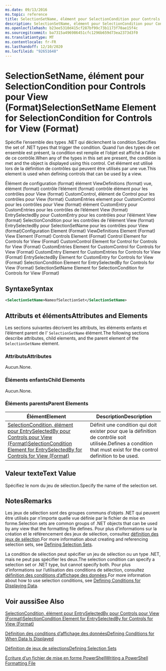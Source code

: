 ```yaml
---
ms.date: 09/13/2016
ms.topic: reference
title: SelectionSetName, élément pour SelectionCondition pour Controls pour View (Format)
description: SelectionSetName, élément pour SelectionCondition pour Controls pour View (Format)
ms.openlocfilehash: b23ee5310d415cf287bf99c73b1173f70ae15f4c
ms.sourcegitcommit: ba7315a496986451cfc1296b659d73ea2373d3f0
ms.translationtype: MT
ms.contentlocale: fr-FR
ms.lasthandoff: 12/10/2020
ms.locfileid: "92651648"
---
```

# <a name="selectionsetname-element-for-selectioncondition-for-controls-for-view-format"></a><span data-ttu-id="3ece6-103">SelectionSetName, élément pour SelectionCondition pour Controls pour View (Format)</span><span class="sxs-lookup"><span data-stu-id="3ece6-103">SelectionSetName Element for SelectionCondition for Controls for View (Format)</span></span>

<span data-ttu-id="3ece6-104">Spécifie l’ensemble des types .NET qui déclenchent la condition.</span><span class="sxs-lookup"><span data-stu-id="3ece6-104">Specifies the set of .NET types that trigger the condition.</span></span> <span data-ttu-id="3ece6-105">Quand l’un des types de cet ensemble est présent, la condition est remplie et l’objet est affiché à l’aide de ce contrôle.</span><span class="sxs-lookup"><span data-stu-id="3ece6-105">When any of the types in this set are present, the condition is met and the object is displayed using this control.</span></span> <span data-ttu-id="3ece6-106">Cet élément est utilisé lors de la définition de contrôles qui peuvent être utilisés par une vue.</span><span class="sxs-lookup"><span data-stu-id="3ece6-106">This element is used when defining controls that can be used by a view.</span></span>

<span data-ttu-id="3ece6-107">Élément de configuration (format) élément ViewDefinitions (format) vue, élément (format) contrôle l’élément (format) contrôle élément pour les contrôles pour View (format) CustomControl, élément de Control pour les contrôles pour View (format) CustomEntries element pour CustomControl pour les contrôles pour View (format) élément CustomEntry pour CustomEntries pour les contrôles de l’élément View (format) EntrySelectedBy pour CustomEntry pour les contrôles pour l’élément View (format) SelectionCondition pour les contrôles de l’élément View (format) EntrySelectedBy pour SelectionSetName pour les contrôles pour View (format)</span><span class="sxs-lookup"><span data-stu-id="3ece6-107">Configuration Element (Format) ViewDefinitions Element (Format) View Element (Format) Controls Element (Format) Control Element for Controls for View (Format) CustomControl Element for Control for Controls for View (Format) CustomEntries Element for CustomControl for Controls for View (Format) CustomEntry Element for CustomEntries for Controls for View (Format) EntrySelectedBy Element for CustomEntry for Controls for View (Format) SelectionCondition Element for EntrySelectedBy for Controls for View (Format) SelectionSetName Element for SelectionCondition for Controls for View (Format)</span></span>

## <a name="syntax"></a><span data-ttu-id="3ece6-108">Syntaxe</span><span class="sxs-lookup"><span data-stu-id="3ece6-108">Syntax</span></span>

```xml
<SelectionSetName>NameofSelectionSet</SelectionSetName>
```

## <a name="attributes-and-elements"></a><span data-ttu-id="3ece6-109">Attributs et éléments</span><span class="sxs-lookup"><span data-stu-id="3ece6-109">Attributes and Elements</span></span>

<span data-ttu-id="3ece6-110">Les sections suivantes décrivent les attributs, les éléments enfants et l’élément parent de l' `SelectionSetName` élément.</span><span class="sxs-lookup"><span data-stu-id="3ece6-110">The following sections describe attributes, child elements, and the parent element of the `SelectionSetName` element.</span></span>

### <a name="attributes"></a><span data-ttu-id="3ece6-111">Attributs</span><span class="sxs-lookup"><span data-stu-id="3ece6-111">Attributes</span></span>

<span data-ttu-id="3ece6-112">Aucun.</span><span class="sxs-lookup"><span data-stu-id="3ece6-112">None.</span></span>

### <a name="child-elements"></a><span data-ttu-id="3ece6-113">Éléments enfants</span><span class="sxs-lookup"><span data-stu-id="3ece6-113">Child Elements</span></span>

<span data-ttu-id="3ece6-114">Aucun.</span><span class="sxs-lookup"><span data-stu-id="3ece6-114">None.</span></span>

### <a name="parent-elements"></a><span data-ttu-id="3ece6-115">Éléments parents</span><span class="sxs-lookup"><span data-stu-id="3ece6-115">Parent Elements</span></span>

|<span data-ttu-id="3ece6-116">Élément</span><span class="sxs-lookup"><span data-stu-id="3ece6-116">Element</span></span>|<span data-ttu-id="3ece6-117">Description</span><span class="sxs-lookup"><span data-stu-id="3ece6-117">Description</span></span>|
|-------------|-----------------|
|[<span data-ttu-id="3ece6-118">SelectionCondition, élément pour EntrySelectedBy pour Controls pour View (Format)</span><span class="sxs-lookup"><span data-stu-id="3ece6-118">SelectionCondition Element for EntrySelectedBy for Controls for View (Format)</span></span>](./selectioncondition-element-for-entryselectedby-for-controls-for-view-format.md)|<span data-ttu-id="3ece6-119">Définit une condition qui doit exister pour que la définition de contrôle soit utilisée.</span><span class="sxs-lookup"><span data-stu-id="3ece6-119">Defines a condition that must exist for the control definition to be used.</span></span>|

## <a name="text-value"></a><span data-ttu-id="3ece6-120">Valeur texte</span><span class="sxs-lookup"><span data-stu-id="3ece6-120">Text Value</span></span>

<span data-ttu-id="3ece6-121">Spécifiez le nom du jeu de sélection.</span><span class="sxs-lookup"><span data-stu-id="3ece6-121">Specify the name of the selection set.</span></span>

## <a name="remarks"></a><span data-ttu-id="3ece6-122">Notes</span><span class="sxs-lookup"><span data-stu-id="3ece6-122">Remarks</span></span>

<span data-ttu-id="3ece6-123">Les jeux de sélection sont des groupes communs d’objets .NET qui peuvent être utilisés par n’importe quelle vue définie par le fichier de mise en forme.</span><span class="sxs-lookup"><span data-stu-id="3ece6-123">Selection sets are common groups of .NET objects that can be used by any view that the formatting file defines.</span></span> <span data-ttu-id="3ece6-124">Pour plus d’informations sur la création et le référencement des jeux de sélection, consultez [définition des jeux de sélection](./defining-selection-sets.md).</span><span class="sxs-lookup"><span data-stu-id="3ece6-124">For more information about creating and referencing selection sets, see [Defining Selection Sets](./defining-selection-sets.md).</span></span>

<span data-ttu-id="3ece6-125">La condition de sélection peut spécifier un jeu de sélection ou un type .NET, mais ne peut pas spécifier les deux.</span><span class="sxs-lookup"><span data-stu-id="3ece6-125">The selection condition can specify a selection set or .NET type, but cannot specify both.</span></span> <span data-ttu-id="3ece6-126">Pour plus d’informations sur l’utilisation des conditions de sélection, consultez [définition des conditions d’affichage des données](./defining-conditions-for-displaying-data.md).</span><span class="sxs-lookup"><span data-stu-id="3ece6-126">For more information about how to use selection conditions, see [Defining Conditions for Displaying Data](./defining-conditions-for-displaying-data.md).</span></span>

## <a name="see-also"></a><span data-ttu-id="3ece6-127">Voir aussi</span><span class="sxs-lookup"><span data-stu-id="3ece6-127">See Also</span></span>

[<span data-ttu-id="3ece6-128">SelectionCondition, élément pour EntrySelectedBy pour Controls pour View (Format)</span><span class="sxs-lookup"><span data-stu-id="3ece6-128">SelectionCondition Element for EntrySelectedBy for Controls for View (Format)</span></span>](./selectioncondition-element-for-entryselectedby-for-controls-for-view-format.md)

[<span data-ttu-id="3ece6-129">Définition des conditions d’affichage des données</span><span class="sxs-lookup"><span data-stu-id="3ece6-129">Defining Conditions for When Data Is Displayed</span></span>](./defining-conditions-for-displaying-data.md)

[<span data-ttu-id="3ece6-130">Définition de jeux de sélections</span><span class="sxs-lookup"><span data-stu-id="3ece6-130">Defining Selection Sets</span></span>](./defining-selection-sets.md)

[<span data-ttu-id="3ece6-131">Écriture d’un fichier de mise en forme PowerShell</span><span class="sxs-lookup"><span data-stu-id="3ece6-131">Writing a PowerShell Formatting File</span></span>](./writing-a-powershell-formatting-file.md)
